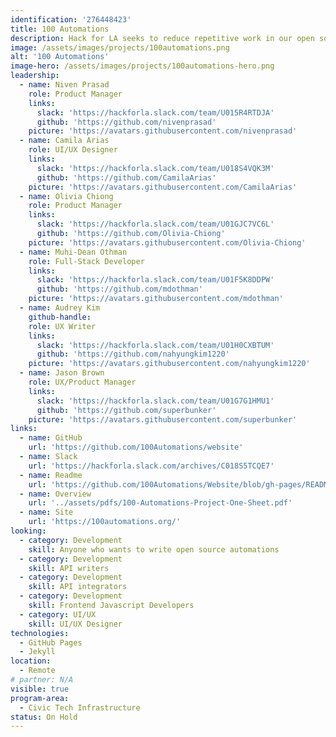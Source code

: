 ```yaml
---
identification: '276448423'
title: 100 Automations
description: Hack for LA seeks to reduce repetitive work in our open source projects and for the open source community.  This project will be both a showcase for the automations and/or microservices that we develop, but also a convenient home for those automations, so that they can be found, forked, and contributed to easily. We will be using JAMstack and a static site generator for building this website.
image: /assets/images/projects/100automations.png
alt: '100 Automations'
image-hero: /assets/images/projects/100automations-hero.png
leadership:
  - name: Niven Prasad
    role: Product Manager
    links:
      slack: 'https://hackforla.slack.com/team/U015R4RTDJA'
      github: 'https://github.com/nivenprasad'
    picture: 'https://avatars.githubusercontent.com/nivenprasad'
  - name: Camila Arias
    role: UI/UX Designer
    links:
      slack: 'https://hackforla.slack.com/team/U018S4VQK3M'
      github: 'https://github.com/CamilaArias'
    picture: 'https://avatars.githubusercontent.com/CamilaArias'
  - name: Olivia Chiong
    role: Product Manager
    links:
      slack: 'https://hackforla.slack.com/team/U01GJC7VC6L'
      github: 'https://github.com/Olivia-Chiong'
    picture: 'https://avatars.githubusercontent.com/Olivia-Chiong'
  - name: Muhi-Dean Othman
    role: Full-Stack Developer
    links:
      slack: 'https://hackforla.slack.com/team/U01F5K8DDPW'
      github: 'https://github.com/mdothman'
    picture: 'https://avatars.githubusercontent.com/mdothman'
  - name: Audrey Kim
    github-handle: 
    role: UX Writer
    links:
      slack: 'https://hackforla.slack.com/team/U01H0CXBTUM'
      github: 'https://github.com/nahyungkim1220'
    picture: 'https://avatars.githubusercontent.com/nahyungkim1220'
  - name: Jason Brown
    role: UX/Product Manager
    links:
      slack: 'https://hackforla.slack.com/team/U01G7G1HMU1'
      github: 'https://github.com/superbunker'
    picture: 'https://avatars.githubusercontent.com/superbunker'
links:
  - name: GitHub
    url: 'https://github.com/100Automations/website'
  - name: Slack
    url: 'https://hackforla.slack.com/archives/C018S5TCQE7'
  - name: Readme
    url: 'https://github.com/100Automations/Website/blob/gh-pages/README.md'
  - name: Overview
    url: '../assets/pdfs/100-Automations-Project-One-Sheet.pdf'
  - name: Site
    url: 'https://100automations.org/'
looking:
  - category: Development
    skill: Anyone who wants to write open source automations
  - category: Development
    skill: API writers
  - category: Development
    skill: API integrators
  - category: Development
    skill: Frontend Javascript Developers
  - category: UI/UX
    skill: UI/UX Designer
technologies:
  - GitHub Pages
  - Jekyll
location:
  - Remote
# partner: N/A
visible: true
program-area:
  - Civic Tech Infrastructure
status: On Hold
---
```

